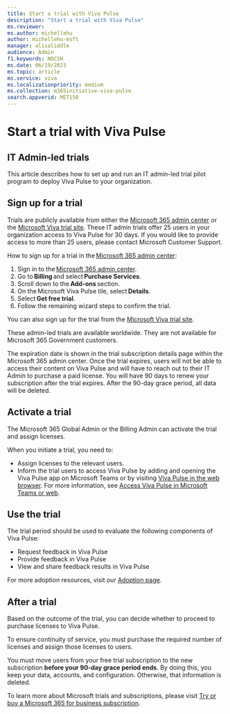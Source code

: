 ```yaml
---
title: Start a trial with Viva Pulse
description: "Start a trial with Viva Pulse"
ms.reviewer: 
ms.author: michellehu
author: michellehu-msft
manager: alisaliddle
audience: Admin
f1.keywords: NOCSH
ms.date: 06/19/2023
ms.topic: article
ms.service: viva
ms.localizationpriority: medium
ms.collection: m365initiative-viva-pulse  
search.appverid: MET150
---
```


# Start a trial with Viva Pulse

## IT Admin-led trials

This article describes how to set up and run an IT admin-led trial pilot program to deploy Viva Pulse to your organization.

## Sign up for a trial

Trials are publicly available from either the [Microsoft 365 admin center](https://admin.microsoft.com/) or the [Microsoft Viva trial site](https://www.microsoft.com/microsoft-viva/trial). These IT admin trials offer 25 users in your organization access to Viva Pulse for 30 days. If you would like to provide access to more than 25 users, please contact Microsoft Customer Support.

How to sign up for a trial in the [Microsoft 365 admin center](https://admin.microsoft.com/):

1. Sign in to the [Microsoft 365 admin center](https://admin.microsoft.com/).
2. Go to **Billing** and select **Purchase Services**.
3. Scroll down to the **Add-ons** section.
4. On the Microsoft Viva Pulse tile, select **Details**.
5. Select **Get free trial**.
6. Follow the remaining wizard steps to confirm the trial.

You can also sign up for the trial from the [Microsoft Viva trial site](https://www.microsoft.com/microsoft-viva/trial).

These admin-led trials are available worldwide. They are not available for Microsoft 365 Government customers.

The expiration date is shown in the trial subscription details page within the Microsoft 365 admin center. Once the trial expires, users will not be able to access their content on Viva Pulse and will have to reach out to their IT Admin to purchase a paid license. You will have 90 days to renew your subscription after the trial expires. After the 90-day grace period, all data will be deleted.

## Activate a trial

The Microsoft 365 Global Admin or the Billing Admin can activate the trial and assign licenses.

When you initiate a trial, you need to:

* Assign licenses to the relevant users.
* Inform the trial users to access Viva Pulse by adding and opening the Viva Pulse app on Microsoft Teams or by visiting [Viva Pulse in the web browser](https://pulse.viva.cloud.microsoft/). For more information, see [Access Viva Pulse in Microsoft Teams or web](../setup-admin-access/access-pulse-via-teams-or-web.md).

## Use the trial

The trial period should be used to evaluate the following components of Viva Pulse:

* Request feedback in Viva Pulse  
* Provide feedback in Viva Pulse  
* View and share feedback results in Viva Pulse  

For more adoption resources, visit our [Adoption page](https://adoption.microsoft.com/viva/pulse).

## After a trial

Based on the outcome of the trial, you can decide whether to proceed to purchase licenses to Viva Pulse.

To ensure continuity of service, you must purchase the required number of licenses and assign those licenses to users.

You must move users from your free trial subscription to the new subscription **before your 90-day grace period ends**. By doing this, you keep your data, accounts, and configuration. Otherwise, that information is deleted.

To learn more about Microsoft trials and subscriptions, please visit [Try or buy a Microsoft 365 for business subscription](/microsoft-365/commerce/try-or-buy-microsoft-365).